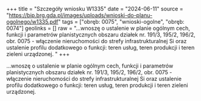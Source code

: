+++
title = "Szczegóły wniosku W1335"
date = "2024-06-11"
source = "https://bip.brg.gda.pl/images/uploads/wnioski-do-planu-ogolnego/w1335.pdf"
tags = ["obręb: 0075", "wnioski-ogolne", "obręb: 0074"]
geolinks = []
raw = "...wnoszę o ustalenie w planie ogólnym cech, funkcji i parametrów planistycznych obszaru działek nr. 191/3, 195/2, 196/2, obr. 0075 - włączenie nieruchomości do strefy infrastrukturalnej Si oraz ustalenie profilu dodatkowego o funkcji: teren usług, teren produkcji i teren zieleni urządzonej. "
+++

...wnoszę o ustalenie w planie ogólnym cech, funkcji i parametrów planistycznych obszaru działek
nr. 191/3, 195/2, 196/2, obr. 0075 - włączenie nieruchomości do strefy infrastrukturalnej Si oraz ustalenie
profilu dodatkowego o funkcji: teren usług, teren produkcji i teren zieleni urządzonej.



